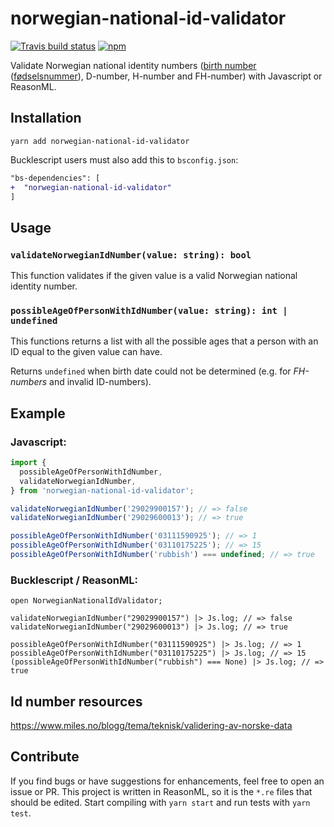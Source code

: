 # norwegian-national-id-validator

[![Travis build status](https://travis-ci.org/mikaello/norwegian-national-id-validator.svg?branch=master)](https://travis-ci.org/mikaello/norwegian-national-id-validator)
[![npm](https://img.shields.io/npm/v/norwegian-national-id-validator.svg?style=flat-square)](https://www.npmjs.com/package/norwegian-national-id-validator)

Validate Norwegian national identity numbers ([birth number](https://en.wikipedia.org/wiki/National_identification_number#Norway) ([fødselsnummer](https://no.wikipedia.org/wiki/F%C3%B8dselsnummer)), D-number, H-number and FH-number) with Javascript or ReasonML.

## Installation

```
yarn add norwegian-national-id-validator
```

Bucklescript users must also add this to `bsconfig.json`:

```diff
"bs-dependencies": [
+  "norwegian-national-id-validator"
]
```

## Usage

### `validateNorwegianIdNumber(value: string): bool`

This function validates if the given value is a valid Norwegian national identity number.

### `possibleAgeOfPersonWithIdNumber(value: string): int | undefined`

This functions returns a list with all the possible ages that a person with an ID equal to the given value can have.

Returns `undefined` when birth date could not be determined (e.g. for _FH-numbers_ and invalid ID-numbers).

## Example

### Javascript:

```js
import {
  possibleAgeOfPersonWithIdNumber,
  validateNorwegianIdNumber,
} from 'norwegian-national-id-validator';

validateNorwegianIdNumber('29029900157'); // => false
validateNorwegianIdNumber('29029600013'); // => true

possibleAgeOfPersonWithIdNumber('03111590925'); // => 1
possibleAgeOfPersonWithIdNumber('03110175225'); // => 15
possibleAgeOfPersonWithIdNumber('rubbish') === undefined; // => true
```

### Bucklescript / ReasonML:

```reason
open NorwegianNationalIdValidator;

validateNorwegianIdNumber("29029900157") |> Js.log; // => false
validateNorwegianIdNumber("29029600013") |> Js.log; // => true

possibleAgeOfPersonWithIdNumber("03111590925") |> Js.log; // => 1
possibleAgeOfPersonWithIdNumber("03110175225") |> Js.log; // => 15
(possibleAgeOfPersonWithIdNumber("rubbish") === None) |> Js.log; // => true
```

## Id number resources

https://www.miles.no/blogg/tema/teknisk/validering-av-norske-data

## Contribute

If you find bugs or have suggestions for enhancements, feel free to open an issue or PR. This project is written in ReasonML, so it is the `*.re` files that should be edited. Start compiling with `yarn start` and run tests with `yarn test`.
